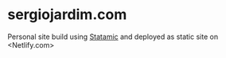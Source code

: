 # sergiojardim.com

 Personal site build using [Statamic](https://statamic.com/) and deployed as static site on <Netlify.com>
